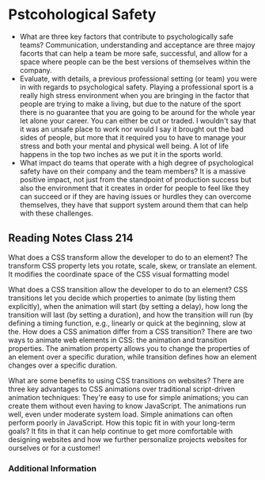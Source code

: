 # Pstcohological Safety

- What are three key factors that contribute to psychologically safe teams? Communication, understanding and acceptance are three majoy facorts that can help a team be more safe, successful, and allow for a space where people can be the best versions of themselves within the company.
- Evaluate, with details, a previous professional setting (or team) you were in with regards to psychological safety. 
    Playing a professional sport is a really high stress environment when you are bringing in the factor that people are trying to make a living, but due to the nature of the sport there is no guarantee that you are going to be around for the whole year let alone your career. You can either be cut or traded. 
   I wouldn't say that it was an unsafe place to work nor would I say it brought out the bad sides of people, but more that it required you to have to manage your stress and both your mental and physical well being. A lot of life happens in the top two inches as we put it in the sports world.
- What impact do teams that operate with a high degree of psychological safety have on their company and the team members? It is a massive positive impact, not just from the standpoint of production success but also the environment that it creates in order for people to feel like they can succeed or if they are having issues or hurdles they can overcome themselves, they have that support system around them that can help with these challenges. 

## Reading Notes Class 214

What does a CSS transform allow the developer to do to an element? The transform CSS property lets you rotate, scale, skew, or translate an element. It modifies the coordinate space of the CSS visual formatting model

What does a CSS transition allow the developer to do to an element? CSS transitions let you decide which properties to animate (by listing them explicitly), when the animation will start (by setting a delay), how long the transition will last (by setting a duration), and how the transition will run (by defining a timing function, e.g., linearly or quick at the beginning, slow at the.
How does a CSS animation differ from a CSS transition? There are two ways to animate web elements in CSS: the animation and transition properties. The animation property allows you to change the properties of an element over a specific duration, while transition defines how an element changes over a specific duration.

What are some benefits to using CSS transitions on websites? There are three key advantages to CSS animations over traditional script-driven animation techniques: They're easy to use for simple animations; you can create them without even having to know JavaScript. The animations run well, even under moderate system load. Simple animations can often perform poorly in JavaScript.
How this topic fit in with your long-term goals? It fits in that it can help continue to get more comfortable with designing websites and how we further personalize projects websites for ourselves or for a customer!

### Additional Information
